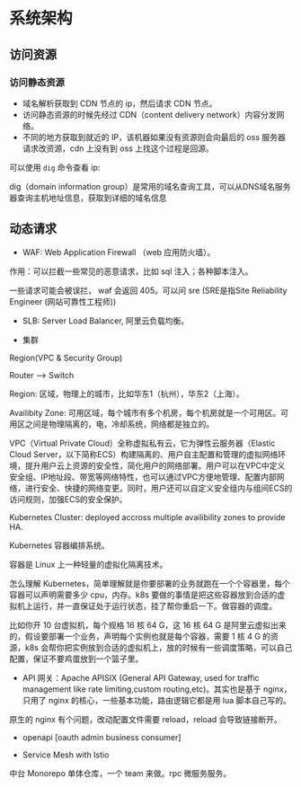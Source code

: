 # 系统架构

## 访问资源

### 访问静态资源

- 域名解析获取到 CDN 节点的 ip，然后请求 CDN 节点。
- 访问静态资源的时候先经过 CDN（content delivery network）内容分发网络。
- 不同的地方获取到就近的 IP，该机器如果没有资源则会向最后的 oss 服务器请求改资源，cdn 上没有到 oss 上找这个过程是回源。

可以使用 `dig` 命令查看 ip:

dig（domain information group）是常用的域名查询工具，可以从DNS域名服务器查询主机地址信息，获取到详细的域名信息

## 动态请求

- WAF: Web Application Firewall （web 应用防火墙）。

作用：可以拦截一些常见的恶意请求，比如 sql 注入；各种脚本注入。

一些请求可能会被误拦， waf 会返回 405。可以问 sre (SRE是指Site Reliability Engineer (网站可靠性工程师))

- SLB: Server Load Balancer, 阿里云负载均衡。

- 集群

Region(VPC & Security Group)

Router --> Switch

Region: 区域，物理上的城市，比如华东1（杭州），华东2（上海）。

Availibity Zone: 可用区域，每个城市有多个机房，每个机房就是一个可用区。可用区之间是物理隔离的，电，冷却系统，网络都是独立的。

VPC（Virtual Private Cloud）全称虚拟私有云，它为弹性云服务器（Elastic Cloud Server，以下简称ECS）构建隔离的、用户自主配置和管理的虚拟网络环境，提升用户云上资源的安全性，简化用户的网络部署。用户可以在VPC中定义安全组、IP地址段、带宽等网络特性，也可以通过VPC方便地管理、配置内部网络，进行安全、快捷的网络变更。同时，用户还可以自定义安全组内与组间ECS的访问规则，加强ECS的安全保护。


Kubernetes Cluster: deployed accross multiple availibility zones to provide HA. 

Kubernetes 容器编排系统。

容器是 Linux 上一种轻量的虚拟化隔离技术。

怎么理解 Kubernetes，简单理解就是你要部署的业务就跑在一个个容器里，每个容器可以声明需要多少 cpu，内存。k8s 要做的事情是把这些容器放到合适的虚拟机上运行，并一直保证处于运行状态，挂了帮你重启一下。做容器的调度。

比如你开 10 台虚拟机，每个规格 16 核 64 G，这 16 核 64 G 是阿里云虚拟出来的，假设要部署一个业务，声明每个实例也就是每个容器，需要 1 核 4 G 的资源，k8s 会帮你把实例放到合适的虚拟机上，放的时候有一些调度策略，可以自己配置，保证不要鸡蛋放到一个篮子里。

- API 网关：Apache APISIX (General API Gateway, used for traffic management like rate limiting,custom routing,etc)。其实也是基于 nginx，只用了 nginx 的核心，一些基本功能，路由逻辑它都是用 lua 脚本自己写的。

原生的 nginx 有个问题，改动配置文件需要 reload，reload 会导致链接断开。

- openapi [oauth admin business consumer]

- Service Mesh with Istio

中台 Monorepo 单体仓库，一个 team 来做。rpc 微服务服务。

